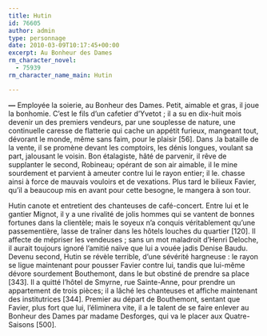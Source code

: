 ```yaml
---
title: Hutin
id: 76605
author: admin
type: personnage
date: 2010-03-09T10:17:45+00:00
excerpt: Au Bonheur des Dames
rm_character_novel:
  - 75939
rm_character_name_main: Hutin

---
```

**—** Employée la soierie, au Bonheur des Dames. Petit, aimable et gras, il joue la bonhomie. C&rsquo;est le fils d&rsquo;un cafetier d&rsquo;Yvetot ; il a su en dix-huit mois devenir un des premiers vendeurs, par une souplesse de nature, une continuelle caresse de flatterie qui cache un appétit furieux, mangeant tout, dévorant le monde, même sans faim, pour le plaisir [56]. Dans .la bataille de la vente, il se promène devant les comptoirs, les dénis longues, voulant sa part, jalousant le voisin. Bon étalagiste, hâté de parvenir, il rêve de supplanter le second, Robineau; opérant de son air aimable, il le mine sourdement et parvient à ameuter contre lui le rayon entier; il le. chasse ainsi à force de mauvais vouloirs et de vexations. Plus tard le bilieux Favier, qu&rsquo;il a beaucoup mis en avant pour cette besogne, le mangera à son tour.

Hutin canote et entretient des chanteuses de café-concert. Entre lui et le gantier Mignot, il y a une rivalité de jolis hommes qui se vantent de bonnes fortunes dans la clientèle; mais le soyeux n&rsquo;a conquis véritablement qu&rsquo;une passementière, lasse de traîner dans les hôtels louches du quartier [120]. Il affecte de mépriser les vendeuses ; sans un mot maladroit d&rsquo;Henri Deloche, il aurait toujours ignoré l&rsquo;amitié naïve que lui a vouée jadis Denise Baudu. Devenu second, Hutin se révèle terrible, d&rsquo;une sévérité hargneuse : le rayon se ligue maintenant pour pousser Favier contre lui, tandis que lui-même dévore sourdement Bouthemont, dans le but obstiné de prendre sa place [343]. Il a quitté l&rsquo;hôtel de Smyrne, rue Sainte-Anne, pour prendre un appartement de trois pièces; il a lâché les chanteuses et affiche maintenant des institutrices [344]. Premier au départ de Bouthemont, sentant que Favier, plus fort que lui, l&rsquo;éliminera vite, il a le talent de se faire enlever au Bonheur des Dames par madame Desforges, qui va le placer aux Quatre-Saisons [500]. 